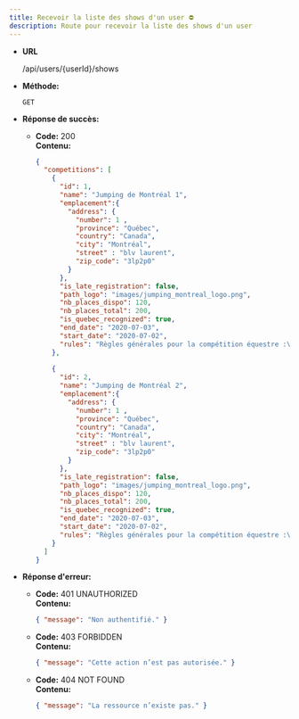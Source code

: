 ```yaml
---
title: Recevoir la liste des shows d'un user ⛔
description: Route pour recevoir la liste des shows d'un user
---
```


* **URL**

  /api/users/{userId}/shows

* **Méthode:**
  
  `GET`

* **Réponse de succès:**
  
  * **Code:** 200 <br />
    **Contenu:** 
    ```json
    {
      "competitions": [
        {
          "id": 1,
          "name": "Jumping de Montréal 1",
          "emplacement":{
            "address": {
              "number": 1 ,
              "province": "Québec",
              "country": "Canada",
              "city": "Montréal",
              "street" : "blv laurent",
              "zip_code": "3lp2p0"
            }
          },
          "is_late_registration": false,
          "path_logo": "images/jumping_montreal_logo.png",
          "nb_places_dispo": 120,
          "nb_places_total": 200,
          "is_quebec_recognized": true,
          "end_date": "2020-07-03",
          "start_date": "2020-07-02",
          "rules": "Règles générales pour la compétition équestre :\n\n1. **Attire et Équipement :**\n   - Les cavaliers doivent porter un équipement approprié, y compris des casques conformes aux normes de sécurité en vigueur."
        },
        
        {
          "id": 2,
          "name": "Jumping de Montréal 2",
          "emplacement":{
            "address": {
              "number": 1 ,
              "province": "Québec",
              "country": "Canada",
              "city": "Montréal",
              "street" : "blv laurent",
              "zip_code": "3lp2p0"
            }
          },
          "is_late_registration": false,
          "path_logo": "images/jumping_montreal_logo.png",
          "nb_places_dispo": 120,
          "nb_places_total": 200,
          "is_quebec_recognized": true,
          "end_date": "2020-07-03",
          "start_date": "2020-07-02",
          "rules": "Règles générales pour la compétition équestre :\n\n1. ..."
        }
      ]
    }
    ```

* **Réponse d'erreur:**

  * **Code:** 401 UNAUTHORIZED <br />
    **Contenu:** 
    ```json
    { "message": "Non authentifié." }
    ```

  * **Code:** 403 FORBIDDEN <br />
    **Contenu:** 
    ```json
    { "message": "Cette action n’est pas autorisée." }
    ```

  * **Code:** 404 NOT FOUND <br />
    **Contenu:** 
    ```json
    { "message": "La ressource n’existe pas." }
    ```
